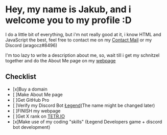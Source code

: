 # Hey, my name is Jakub, and i welcome you to my profile :D

I do a little bit of everything, but i'm not really good at it, i know HTML and JavaScript the best, feel free to contact me on my [Contact Mail](mailto:contact@aragocz.com) or my Discord (aragocz#8496)

I'm too lazy to write a description about me, so, wait till i get my schnitzel together and do the About Me page on my [webpage](http://aragocz.com)

## Checklist

- [x]Buy a domain
- [ ]Make About Me page
- [ ]Get GitHub Pro
- [ ]Verify my Discord Bot [Łegend](http://aragocz.com/legendbot%20subdomain/homepage.html)(The name might be changed later)
- [ ]FINISH my webpage
- [ ]Get X rank on [TETR.IO](https://tetr.io)
- [x]Make use of my coding "skills" (Łegend Developers game + discord bot development)
